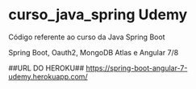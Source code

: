 # curso_java_spring Udemy

Código referente ao curso da Java Spring Boot 

Spring Boot, Oauth2, MongoDB Atlas e Angular 7/8

##URL DO HEROKU##
https://spring-boot-angular-7-udemy.herokuapp.com/